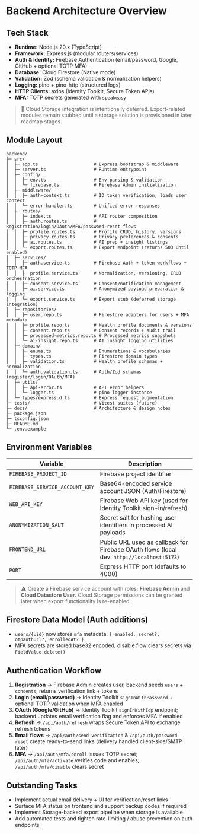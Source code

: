 # Backend Architecture Overview

## Tech Stack
- **Runtime:** Node.js 20.x (TypeScript)
- **Framework:** Express.js (modular routers/services)
- **Auth & Identity:** Firebase Authentication (email/password, Google, GitHub + optional TOTP MFA)
- **Database:** Cloud Firestore (Native mode)
- **Validation:** Zod (schema validation & normalization helpers)
- **Logging:** pino + pino-http (structured logs)
- **HTTP Clients:** axios (Identity Toolkit, Secure Token APIs)
- **MFA:** TOTP secrets generated with `speakeasy`

> 📌 Cloud Storage integration is intentionally deferred. Export-related modules remain stubbed until a storage solution is provisioned in later roadmap stages.

## Module Layout
```
backend/
├─ src/
│  ├─ app.ts                     # Express bootstrap & middleware
│  ├─ server.ts                  # Runtime entrypoint
│  ├─ config/
│  │  ├─ env.ts                  # Env parsing & validation
│  │  └─ firebase.ts             # Firebase Admin initialization
│  ├─ middleware/
│  │  ├─ auth-context.ts         # ID token verification, loads user context
│  │  └─ error-handler.ts        # Unified error responses
│  ├─ routes/
│  │  ├─ index.ts                # API router composition
│  │  ├─ auth.routes.ts          # Registration/login/OAuth/MFA/password-reset flows
│  │  ├─ profile.routes.ts       # Profile CRUD, history, versions
│  │  ├─ privacy.routes.ts       # Privacy preferences & consents
│  │  ├─ ai.routes.ts            # AI prep + insight listings
│  │  └─ export.routes.ts        # Export endpoint (returns 503 until enabled)
│  ├─ services/
│  │  ├─ auth.service.ts         # Firebase Auth + token workflows + TOTP MFA
│  │  ├─ profile.service.ts      # Normalization, versioning, CRUD orchestration
│  │  ├─ consent.service.ts      # Consent/notification management
│  │  ├─ ai.service.ts           # Anonymized payload preparation & logging
│  │  └─ export.service.ts       # Export stub (deferred storage integration)
│  ├─ repositories/
│  │  ├─ user.repo.ts            # Firestore adapters for users + MFA metadata
│  │  ├─ profile.repo.ts         # Health profile documents & versions
│  │  ├─ consent.repo.ts         # Consent records + audit trail
│  │  ├─ processed-metrics.repo.ts # Processed metrics snapshots
│  │  └─ ai-insight.repo.ts      # AI insight logging utilities
│  ├─ domain/
│  │  ├─ enums.ts                # Enumerations & vocabularies
│  │  ├─ types.ts                # Firestore domain types
│  │  ├─ validation.ts           # Health profile schemas + normalization
│  │  └─ auth.validation.ts      # Auth/Zod schemas (register/login/OAuth/MFA)
│  ├─ utils/
│  │  ├─ api-error.ts            # API error helpers
│  │  └─ logger.ts               # pino logger instance
│  └─ types/express.d.ts         # Express request augmentation
├─ tests/                        # Vitest suites (future)
├─ docs/                         # Architecture & design notes
├─ package.json
├─ tsconfig.json
├─ README.md
└─ .env.example
```

## Environment Variables
| Variable | Description |
| --- | --- |
| `FIREBASE_PROJECT_ID` | Firebase project identifier |
| `FIREBASE_SERVICE_ACCOUNT_KEY` | Base64-encoded service account JSON (Auth/Firestore) |
| `WEB_API_KEY` | Firebase Web API key (used for Identity Toolkit sign-in/refresh) |
| `ANONYMIZATION_SALT` | Secret salt for hashing user identifiers in processed AI payloads |
| `FRONTEND_URL` | Public URL used as callback for Firebase OAuth flows (local dev: `http://localhost:5173`) |
| `PORT` | Express HTTP port (defaults to 4000) |

> ⚠️ Create a Firebase service account with roles: **Firebase Admin** and **Cloud Datastore User**. Cloud Storage permissions can be granted later when export functionality is re-enabled.

## Firestore Data Model (Auth additions)
- `users/{uid}` now stores `mfa` metadata: `{ enabled, secret?, otpauthUrl?, enrolledAt? }`
- MFA secrets are stored base32 encoded; disable flow clears secrets via `FieldValue.delete()`

## Authentication Workflow
1. **Registration** → Firebase Admin creates user, backend seeds `users` + `consents`, returns verification link + tokens
2. **Login (email/password)** → Identity Toolkit `signInWithPassword` + optional TOTP validation when MFA enabled
3. **OAuth (Google/GitHub)** → Identity Toolkit `signInWithIdp` endpoint; backend updates email verification flag and enforces MFA if enabled
4. **Refresh** → `/api/auth/refresh` wraps Secure Token API to exchange refresh tokens
5. **Email flows** → `/api/auth/send-verification` & `/api/auth/password-reset` create ready-to-send links (delivery handled client-side/SMTP later)
6. **MFA** → `/api/auth/mfa/enroll` issues TOTP secret; `/api/auth/mfa/activate` verifies code and enables; `/api/auth/mfa/disable` clears secret

## Outstanding Tasks
- Implement actual email delivery + UI for verification/reset links
- Surface MFA status on frontend and support backup codes if required
- Implement Storage-backed export pipeline when storage is available
- Add automated tests and tighten rate-limiting / abuse prevention on auth endpoints
